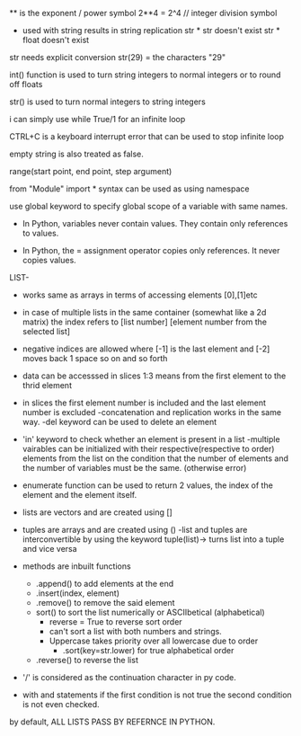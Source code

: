 ** is the exponent / power symbol  2**4 = 2^4
// integer division symbol
* used with string results in string replication 
str * str doesn't exist
str * float doesn't exist

str needs explicit conversion 
str(29) = the characters "29" 

int() function is used to turn string integers to normal integers or to round off floats

str() is used to turn normal integers to string integers

i can simply use while True/1 for an infinite loop

CTRL+C is a keyboard interrupt error that can be used to stop infinite loop 

empty string is also treated as false. 

range(start point, end point, step argument)

from "Module" import * syntax can be used as using namespace

use global keyword to specify global scope of a variable with same names. 


- In Python, variables never contain values. They contain only references to values.
   
- In Python, the = assignment operator copies only references. It never copies values.


LIST- 
- works same as arrays in terms of accessing elements [0],[1]etc
- in case of multiple lists in the same container (somewhat like a 2d matrix) the index refers to [list number] [element number from the selected list]
- negative indices are allowed where [-1] is the last element and [-2] moves back 1 space so on and so forth
- data can be accesssed in slices 
1:3 means from the first element to the thrid element 
- in slices the first element number is included and the last element number is excluded
-concatenation and replication works in the same way. 
-del keyword can be used to delete an element
- 'in' keyword to check whether an element is present in a list
-multiple vairables can be initialized with their respective(respective to order) elements from the list on the condition that the number of elements and the number of variables must be the same. (otherwise error)
- enumerate function can be used to return 2 values, the index of the element and the element itself.
- lists are vectors and are created using []
- tuples are arrays and are created using ()
-list and tuples are interconvertible by using the keyword tuple(list)-> turns list into a tuple and vice versa

- methods are inbuilt functions
    - .append() to add elements at the end
    - .insert(index, element)
    - .remove() to remove the said element
    - sort() to sort the list numerically or ASCIIbetical (alphabetical) 
        - reverse = True to reverse sort order
        - can't sort a list with both numbers and strings. 
        - Uppercase takes priority over all lowercase due to order
            - .sort(key=str.lower) for true alphabetical order  
    - .reverse() to reverse the list
- '/' is considered as the continuation character in py code.
- with and statements if the first condition is not true the second condition is not even checked. 

by default, ALL LISTS PASS BY REFERNCE IN PYTHON. 
    


